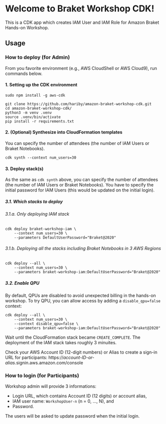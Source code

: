 
# Welcome to Braket Workshop CDK!

This is a CDK app which creates IAM User and IAM Role for Amazon Braket Hands-on Workshop. 

## Usage

### How to deploy (for Admin)
From you favorite environment (e.g., AWS CloudShell or AWS Cloud9), run commands below. 

#### 1. Setting up the CDK environment

```
sudo npm install -g aws-cdk

git clone https://github.com/hariby/amazon-braket-workshop-cdk.git
cd amazon-braket-workshop-cdk/
python3 -m venv .venv
source .venv/bin/activate
pip install -r requirements.txt
```

#### 2. (Optional) Synthesize into CloudFormation templates 
You can specify the number of attendees (the number of IAM Users or Braket Notebooks). 
```
cdk synth --context num_users=30
```

#### 3. Deploy stack(s)
As the same as `cdk synth` above, you can specify the number of attendees (the number of IAM Users or Braket Notebooks). 
You have to specify the initial password for IAM Users (this would be updated on the initial login). 

##### 3.1. Which stacks to deploy
###### 3.1.a. Only deploying IAM stack
```
cdk deploy braket-workshop-iam \
    --context num_users=30 \
    --parameters DefaultUserPassword="Braket@2020"
```

###### 3.1.b. Deploying all the stacks including Braket Notebooks in 3 AWS Regions
```
cdk deploy --all \
    --context num_users=30 \
    --parameters braket-workshop-iam:DefaultUserPassword="Braket@2020"
```

##### 3.2. Enable QPU
By default, QPUs are disabled to avoid unexpected billing in the hands-on workshop. To try QPU, you can allow access by adding a `disable_qpu=false` context:  
```
cdk deploy --all \
    --context num_users=30 \
    --context disable_qpu=false \
    --parameters braket-workshop-iam:DefaultUserPassword="Braket@2020"
```

Wait until the CloudFormation stack became `CREATE_COMPLETE`. The deployment of the IAM stack takes roughly 3 minuites.

Check your AWS Account ID (12-digit numbers) or Alias to create a sign-in URL for participants: 
https://*account-ID-or-alias*.signin.aws.amazon.com/console

### How to login (for Participants)
Workshop admin will provide 3 informations: 
- Login URL, which contains Account ID (12 digits) or account alias, 
- IAM user name: `WorkshopUser-n` (n = 0, ..., N), and 
- Password. 

The users will be asked to update password when the initial login. 
<!-- 
The default password policy enforces the following conditions as in the [document](https://docs.aws.amazon.com/IAM/latest/UserGuide/id_credentials_passwords_account-policy.html#default-policy-details):

- Minimum password length of 8 characters and a maximum length of 128 characters. 
- Minimum of three of the following mix of character types: uppercase, lowercase, numbers, and `! @ # $ % ^ & * ( ) _ + - = [ ] { } | '` symbols. 
- Not be identical to your AWS account name or email address. 
-->